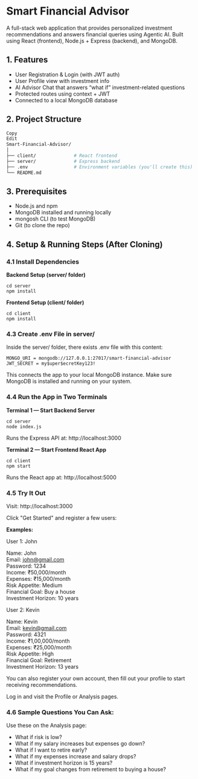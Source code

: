 # Smart Financial Advisor
A full-stack web application that provides personalized investment recommendations and answers financial queries using Agentic AI. Built using React (frontend), Node.js + Express (backend), and MongoDB.

## 1. Features
- User Registration & Login (with JWT auth)
- User Profile view with investment info
- AI Advisor Chat that answers “what if” investment-related questions
- Protected routes using context + JWT
- Connected to a local MongoDB database

## 2. Project Structure
```bash
Copy
Edit
Smart-Financial-Advisor/
│
├── client/              # React frontend
├── server/              # Express backend
├── .env                 # Environment variables (you'll create this)
└── README.md
```
## 3. Prerequisites
- Node.js and npm
- MongoDB installed and running locally
- mongosh CLI (to test MongoDB)
- Git (to clone the repo)

## 4. Setup & Running Steps (After Cloning)
### 4.1 Install Dependencies
**Backend Setup (server/ folder)**
```
cd server
npm install
```
**Frontend Setup (client/ folder)**
```
cd client
npm install
```
### 4.3 Create .env File in server/
Inside the server/ folder, there exists .env file with this content:
```
MONGO_URI = mongodb://127.0.0.1:27017/smart-financial-advisor
JWT_SECRET = my$uper$ecretKey123!
```
This connects the app to your local MongoDB instance.
Make sure MongoDB is installed and running on your system.

### 4.4 Run the App in Two Terminals
**Terminal 1 — Start Backend Server**
```
cd server
node index.js
```
Runs the Express API at: http://localhost:3000

**Terminal 2 — Start Frontend React App**
```
cd client
npm start
```
Runs the React app at: http://localhost:5000

### 4.5 Try It Out
Visit: http://localhost:3000

Click "Get Started" and register a few users:

**Examples:**

User 1: John

Name: John</br>
Email: john@gmail.com</br>
Password: 1234</br>
Income: ₹50,000/month</br>
Expenses: ₹15,000/month</br>
Risk Appetite: Medium</br>
Financial Goal: Buy a house</br>
Investment Horizon: 10 years</br>

User 2: Kevin

Name: Kevin</br>
Email: kevin@gmail.com</br>
Password: 4321</br>
Income: ₹1,00,000/month</br>
Expenses: ₹25,000/month</br>
Risk Appetite: High</br>
Financial Goal: Retirement</br>
Investment Horizon: 13 years</br>

You can also register your own account, then fill out your profile to start receiving recommendations.

Log in and visit the Profile or Analysis pages.

### 4.6 Sample Questions You Can Ask:

Use these on the Analysis page:
- What if risk is low?
- What if my salary increases but expenses go down?
- What if I want to retire early?
- What if my expenses increase and salary drops?
- What if investment horizon is 15 years?
- What if my goal changes from retirement to buying a house?
